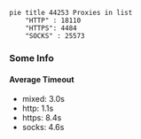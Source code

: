 
```mermaid
pie title 44253 Proxies in list
    "HTTP" : 18110
    "HTTPS": 4484
    "SOCKS" : 25573
```

### Some Info
#### Average Timeout

- mixed: 3.0s
- http: 1.1s
- https: 8.4s
- socks: 4.6s